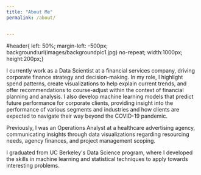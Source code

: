 ```yaml
---
title: "About Me"
permalink: /about/


---
```


<!-- ![background_picture](/images/backgroundpic1.jpg){: .align-center height="80%" width="100%"} -->

#header{ left: 50%; margin-left: -500px; background:url(images/backgroundpic1.jpg) no-repeat; width:1000px; height:200px;}

I currently work as a Data Scientist at a financial services company, driving corporate finance strategy and decision-making. In my role, I highlight spend patterns, create visualizations to help explain current trends, and offer recommendations to course-adjust within the context of financial planning and analysis. I also develop machine learning models that predict future performance for corporate clients, providing insight into the performance of various segments and industries and how clients are expected to navigate their way beyond the COVID-19 pandemic.

Previously, I was an Operations Analyst at a healthcare advertising agency, communicating insights through data visualizations regarding resourcing needs, agency finances, and project management scoping.  

I graduated from UC Berkeley's Data Science program, where I developed the skills in machine learning and statistical techniques to apply towards interesting problems.

